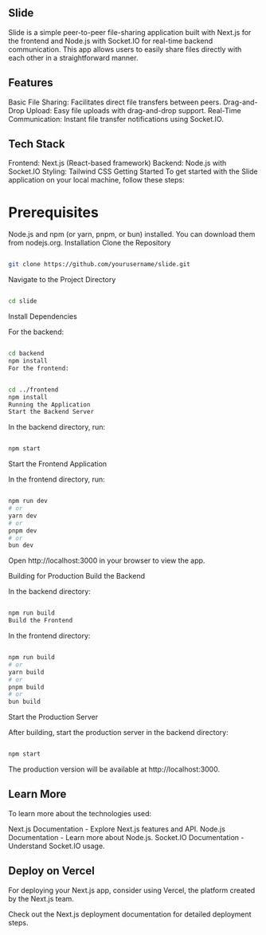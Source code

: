 ## Slide
Slide is a simple peer-to-peer file-sharing application built with Next.js for the frontend and Node.js with Socket.IO for real-time backend communication. This app allows users to easily share files directly with each other in a straightforward manner.

## Features
Basic File Sharing: Facilitates direct file transfers between peers.
Drag-and-Drop Upload: Easy file uploads with drag-and-drop support.
Real-Time Communication: Instant file transfer notifications using Socket.IO.
## Tech Stack
Frontend: Next.js (React-based framework)
Backend: Node.js with Socket.IO
Styling: Tailwind CSS
Getting Started
To get started with the Slide application on your local machine, follow these steps:

# Prerequisites
Node.js and npm (or yarn, pnpm, or bun) installed. You can download them from nodejs.org.
Installation
Clone the Repository

```bash

git clone https://github.com/yourusername/slide.git
```
Navigate to the Project Directory

```bash

cd slide
```
Install Dependencies

For the backend:

```bash

cd backend
npm install
For the frontend:
```
```bash

cd ../frontend
npm install
Running the Application
Start the Backend Server
```
In the backend directory, run:

```bash

npm start
```
Start the Frontend Application

In the frontend directory, run:

```bash

npm run dev
# or
yarn dev
# or
pnpm dev
# or
bun dev
```
Open http://localhost:3000 in your browser to view the app.

Building for Production
Build the Backend

In the backend directory:

```bash

npm run build
Build the Frontend
```
In the frontend directory:

```bash

npm run build
# or
yarn build
# or
pnpm build
# or
bun build
```
Start the Production Server

After building, start the production server in the backend directory:

```bash

npm start
```
The production version will be available at http://localhost:3000.

## Learn More
To learn more about the technologies used:

Next.js Documentation - Explore Next.js features and API.
Node.js Documentation - Learn more about Node.js.
Socket.IO Documentation - Understand Socket.IO usage.
## Deploy on Vercel
For deploying your Next.js app, consider using Vercel, the platform created by the Next.js team.

Check out the Next.js deployment documentation for detailed deployment steps.
